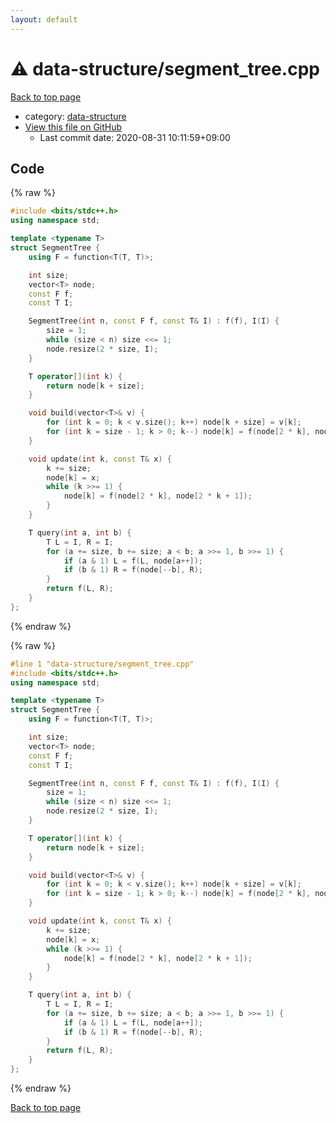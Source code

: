 ```yaml
---
layout: default
---
```


<!-- mathjax config similar to math.stackexchange -->
<script type="text/javascript" async
  src="https://cdnjs.cloudflare.com/ajax/libs/mathjax/2.7.5/MathJax.js?config=TeX-MML-AM_CHTML">
</script>
<script type="text/x-mathjax-config">
  MathJax.Hub.Config({
    TeX: { equationNumbers: { autoNumber: "AMS" }},
    tex2jax: {
      inlineMath: [ ['$','$'] ],
      processEscapes: true
    },
    "HTML-CSS": { matchFontHeight: false },
    displayAlign: "left",
    displayIndent: "2em"
  });
</script>

<script type="text/javascript" src="https://cdnjs.cloudflare.com/ajax/libs/jquery/3.4.1/jquery.min.js"></script>
<script src="https://cdn.jsdelivr.net/npm/jquery-balloon-js@1.1.2/jquery.balloon.min.js" integrity="sha256-ZEYs9VrgAeNuPvs15E39OsyOJaIkXEEt10fzxJ20+2I=" crossorigin="anonymous"></script>
<script type="text/javascript" src="../../assets/js/copy-button.js"></script>
<link rel="stylesheet" href="../../assets/css/copy-button.css" />


# :warning: data-structure/segment_tree.cpp

<a href="../../index.html">Back to top page</a>

* category: <a href="../../index.html#36397fe12f935090ad150c6ce0c258d4">data-structure</a>
* <a href="{{ site.github.repository_url }}/blob/master/data-structure/segment_tree.cpp">View this file on GitHub</a>
    - Last commit date: 2020-08-31 10:11:59+09:00




## Code

<a id="unbundled"></a>
{% raw %}
```cpp
#include <bits/stdc++.h>
using namespace std;

template <typename T>
struct SegmentTree {
    using F = function<T(T, T)>;

    int size;
    vector<T> node;
    const F f;
    const T I;

    SegmentTree(int n, const F f, const T& I) : f(f), I(I) {
        size = 1;
        while (size < n) size <<= 1;
        node.resize(2 * size, I);
    }

    T operator[](int k) {
        return node[k + size];
    }

    void build(vector<T>& v) {
        for (int k = 0; k < v.size(); k++) node[k + size] = v[k];
        for (int k = size - 1; k > 0; k--) node[k] = f(node[2 * k], node[2 * k + 1]);
    }

    void update(int k, const T& x) {
        k += size;
        node[k] = x;
        while (k >>= 1) {
            node[k] = f(node[2 * k], node[2 * k + 1]);
        }
    }

    T query(int a, int b) {
        T L = I, R = I;
        for (a += size, b += size; a < b; a >>= 1, b >>= 1) {
            if (a & 1) L = f(L, node[a++]);
            if (b & 1) R = f(node[--b], R);
        }
        return f(L, R);
    }
};
```
{% endraw %}

<a id="bundled"></a>
{% raw %}
```cpp
#line 1 "data-structure/segment_tree.cpp"
#include <bits/stdc++.h>
using namespace std;

template <typename T>
struct SegmentTree {
    using F = function<T(T, T)>;

    int size;
    vector<T> node;
    const F f;
    const T I;

    SegmentTree(int n, const F f, const T& I) : f(f), I(I) {
        size = 1;
        while (size < n) size <<= 1;
        node.resize(2 * size, I);
    }

    T operator[](int k) {
        return node[k + size];
    }

    void build(vector<T>& v) {
        for (int k = 0; k < v.size(); k++) node[k + size] = v[k];
        for (int k = size - 1; k > 0; k--) node[k] = f(node[2 * k], node[2 * k + 1]);
    }

    void update(int k, const T& x) {
        k += size;
        node[k] = x;
        while (k >>= 1) {
            node[k] = f(node[2 * k], node[2 * k + 1]);
        }
    }

    T query(int a, int b) {
        T L = I, R = I;
        for (a += size, b += size; a < b; a >>= 1, b >>= 1) {
            if (a & 1) L = f(L, node[a++]);
            if (b & 1) R = f(node[--b], R);
        }
        return f(L, R);
    }
};

```
{% endraw %}

<a href="../../index.html">Back to top page</a>

